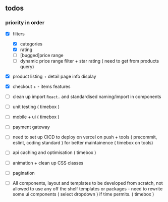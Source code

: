 ## todos

### priority in order

- [x] filters
  - [x] categories
  - [x] rating
  - [ ] [bugged]price range
  - [ ] dynamic price range filter + star rating ( need to get from products query)
- [x] product listing + detail page info display
- [x] checkout + - items features
- [ ] clean up import `React.` and standardised naming/import in components
- [ ] unit testing ( timebox )
- [ ] mobile + ui ( timebox )
- [ ] payment gateway
- [ ] need to set up CICD to deploy on vercel on push + tools ( precommit, eslint, coding standard ) for better maintainence ( timebox on tools)

- [ ] api caching and optimisation ( timebox )
- [ ] animation + clean up CSS classes
- [ ] pagination
- [ ] All components, layout and templates to be developed from scratch, not
      allowed to use any off the shelf templates or packages - need to rewrite some ui components ( select dropdown ) if time permits. ( timebox )
